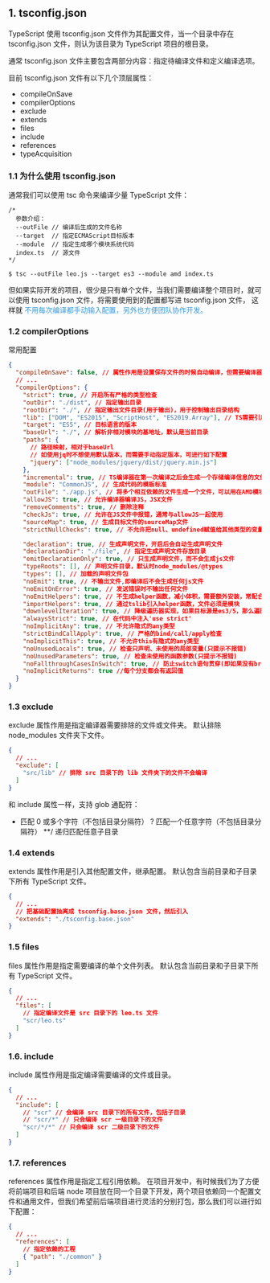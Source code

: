 ## 1. tsconfig.json

TypeScript 使用 tsconfig.json 文件作为其配置文件，当一个目录中存在 tsconfig.json 文件，则认为该目录为 TypeScript 项目的根目录。

通常 tsconfig.json 文件主要包含两部分内容：指定待编译文件和定义编译选项。

目前 tsconfig.json 文件有以下几个顶层属性：

- compileOnSave
- compilerOptions
- exclude
- extends
- files
- include
- references
- typeAcquisition

### 1.1 为什么使用 tsconfig.json

通常我们可以使用 tsc 命令来编译少量 TypeScript 文件：

```shell
/*
  参数介绍：
  --outFile // 编译后生成的文件名称
  --target  // 指定ECMAScript目标版本
  --module  // 指定生成哪个模块系统代码
  index.ts  // 源文件
*/
```

```shell
$ tsc --outFile leo.js --target es3 --module amd index.ts
```

但如果实际开发的项目，很少是只有单个文件，当我们需要编译整个项目时，就可以使用 tsconfig.json 文件，将需要使用到的配置都写进 tsconfig.json 文件，
这样就 <font color=#3498db>不用每次编译都手动输入配置，另外也方便团队协作开发。</font>

### 1.2 compilerOptions

常用配置

```json
{
  "compileOnSave": false, // 属性作用是设置保存文件的时候自动编译，但需要编译器支持。
  // ...
  "compilerOptions": {
    "strict": true, // 开启所有严格的类型检查
    "outDir": "./dist", // 指定输出目录
    "rootDir": "./", // 指定输出文件目录(用于输出)，用于控制输出目录结构
    "lib": ["DOM", "ES2015", "ScriptHost", "ES2019.Array"], // TS需要引用的库，即声明文件，es5 默认引用dom、es5、scripthost,如需要使用es的高级版本特性，通常都需要配置，如es8的数组新特性需要引入"ES2019.Array",
    "target": "ES5", // 目标语言的版本
    "baseUrl": "./", // 解析非相对模块的基地址，默认是当前目录
    "paths": {
      // 路径映射，相对于baseUrl
      // 如使用jq时不想使用默认版本，而需要手动指定版本，可进行如下配置
      "jquery": ["node_modules/jquery/dist/jquery.min.js"]
    },
    "incremental": true, // TS编译器在第一次编译之后会生成一个存储编译信息的文件，第二次编译会在第一次的基础上进行增量编译，可以提高编译的速度
    "module": "CommonJS", // 生成代码的模板标准
    "outFile": "./app.js", // 将多个相互依赖的文件生成一个文件，可以用在AMD模块中，即开启时应设置"module": "AMD",
    "allowJS": true, // 允许编译器编译JS，JSX文件
    "removeComments": true, // 删除注释
    "checkJs": true, // 允许在JS文件中报错，通常与allowJS一起使用
    "sourceMap": true, // 生成目标文件的sourceMap文件
    "strictNullChecks": true, // 不允许把null、undefined赋值给其他类型的变量

    "declaration": true, // 生成声明文件，开启后会自动生成声明文件
    "declarationDir": "./file", // 指定生成声明文件存放目录
    "emitDeclarationOnly": true, // 只生成声明文件，而不会生成js文件
    "typeRoots": [], // 声明文件目录，默认时node_modules/@types
    "types": [], // 加载的声明文件包
    "noEmit": true, // 不输出文件,即编译后不会生成任何js文件
    "noEmitOnError": true, // 发送错误时不输出任何文件
    "noEmitHelpers": true, // 不生成helper函数，减小体积，需要额外安装，常配合importHelpers一起使用
    "importHelpers": true, // 通过tslib引入helper函数，文件必须是模块
    "downlevelIteration": true, // 降级遍历器实现，如果目标源是es3/5，那么遍历器会有降级的实现
    "alwaysStrict": true, // 在代码中注入'use strict'
    "noImplicitAny": true, // 不允许隐式的any类型
    "strictBindCallApply": true, // 严格的bind/call/apply检查
    "noImplicitThis": true, // 不允许this有隐式的any类型
    "noUnusedLocals": true, // 检查只声明、未使用的局部变量(只提示不报错)
    "noUnusedParameters": true, // 检查未使用的函数参数(只提示不报错)
    "noFallthroughCasesInSwitch": true, // 防止switch语句贯穿(即如果没有break语句后面不会执行)
    "noImplicitReturns": true //每个分支都会有返回值
  }
}
```

### 1.3 exclude

exclude 属性作用是指定编译器需要排除的文件或文件夹。
默认排除 node_modules 文件夹下文件。

```json
{
  // ...
  "exclude": [
    "src/lib" // 排除 src 目录下的 lib 文件夹下的文件不会编译
  ]
}
```

和 include 属性一样，支持 glob 通配符：

- 匹配 0 或多个字符（不包括目录分隔符）
  ? 匹配一个任意字符（不包括目录分隔符）
  \*\*/ 递归匹配任意子目录

### 1.4 extends

extends 属性作用是引入其他配置文件，继承配置。
默认包含当前目录和子目录下所有 TypeScript 文件。

```json
{
  // ...
  // 把基础配置抽离成 tsconfig.base.json 文件，然后引入
  "extends": "./tsconfig.base.json"
}
```

### 1.5 files

files 属性作用是指定需要编译的单个文件列表。
默认包含当前目录和子目录下所有 TypeScript 文件。

```json
{
  // ...
  "files": [
    // 指定编译文件是 src 目录下的 leo.ts 文件
    "scr/leo.ts"
  ]
}
```

### 1.6. include

include 属性作用是指定编译需要编译的文件或目录。

```json
{
  // ...
  "include": [
    // "scr" // 会编译 src 目录下的所有文件，包括子目录
    // "scr/*" // 只会编译 scr 一级目录下的文件
    "scr/*/*" // 只会编译 scr 二级目录下的文件
  ]
}
```

### 1.7. references

references 属性作用是指定工程引用依赖。
在项目开发中，有时候我们为了方便将前端项目和后端 node 项目放在同一个目录下开发，两个项目依赖同一个配置文件和通用文件，但我们希望前后端项目进行灵活的分别打包，那么我们可以进行如下配置：

```json
{
  // ...
  "references": [
    // 指定依赖的工程
    { "path": "./common" }
  ]
}
```
